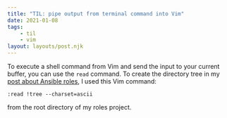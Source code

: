 ```yaml
---
title: "TIL: pipe output from terminal command into Vim"
date: 2021-01-08
tags:
    - til
    - vim
layout: layouts/post.njk
---
```

To execute a shell command from Vim and send the input to your current buffer, you can use the `read` command. To create the directory tree in my [post about Ansible roles](/posts/convert-playbook-to-role), I used this Vim command:

``` vim
:read !tree --charset=ascii
```

from the root directory of my roles project.
